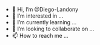 - 👋 Hi, I’m @Diego-Landony
- 👀 I’m interested in ...
- 🌱 I’m currently learning ...
- 💞️ I’m looking to collaborate on ...
- 📫 How to reach me ...

<!---
Diego-Landony/Diego-Landony is a ✨ special ✨ repository because its `README.md` (this file) appears on your GitHub profile.
You can click the Preview link to take a look at your changes.
--->
